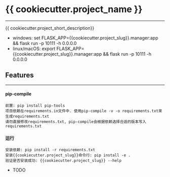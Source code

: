 # {{ cookiecutter.project_name }}

--- 

{{ cookiecutter.project_short_description}}


* windows: set FLASK_APP={{cookiecutter.project_slug}}.manager:app && flask run -p 10111 -h 0.0.0.0
* linux/macOS: export FLASK_APP={{cookiecutter.project_slug}}.manager:app && flask run -p 10111 -h 0.0.0.0
## Features

---

#### pip-compile
```
前置: pip install pip-tools
项目依赖在requirements.in文件中. 使用pip-compile -v -o requirements.txt来生成requirements.txt
请勿直接修改requirements.txt, pip-compile会根据依赖选择合适的版本写入requirements.txt
```

#### 运行
```
安装依赖: pip install -r requirements.txt
安装{{cookiecutter.project_slug}}命令行: pip install -e .
验证是否安装成功: {{cookiecutter.project_slug}} --help
```

* TODO
